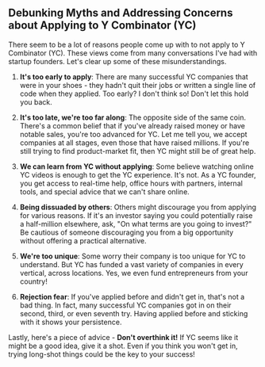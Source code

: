 ## Debunking Myths and Addressing Concerns about Applying to Y Combinator (YC)

There seem to be a lot of reasons people come up with to not apply to Y Combinator (YC). These views come from many conversations I've had with startup founders. Let's clear up some of these misunderstandings.

1. **It's too early to apply**: There are many successful YC companies that were in your shoes - they hadn't quit their jobs or written a single line of code when they applied. Too early? I don't think so! Don't let this hold you back.

2. **It's too late, we're too far along**: The opposite side of the same coin. There's a common belief that if you've already raised money or have notable sales, you're too advanced for YC. Let me tell you, we accept companies at all stages, even those that have raised millions. If you're still trying to find product-market fit, then YC might still be of great help.

3. **We can learn from YC without applying**: Some believe watching online YC videos is enough to get the YC experience. It's not. As a YC founder, you get access to real-time help, office hours with partners, internal tools, and special advice that we can't share online.

4. **Being dissuaded by others**: Others might discourage you from applying for various reasons. If it's an investor saying you could potentially raise a half-million elsewhere, ask, "On what terms are you going to invest?" Be cautious of someone discouraging you from a big opportunity without offering a practical alternative.

5. **We're too unique**: Some worry their company is too unique for YC to understand. But YC has funded a vast variety of companies in every vertical, across locations. Yes, we even fund entrepreneurs from your country!

6. **Rejection fear**: If you've applied before and didn't get in, that's not a bad thing. In fact, many successful YC companies got in on their second, third, or even seventh try. Having applied before and sticking with it shows your persistence.

Lastly, here's a piece of advice - **Don't overthink it!** If YC seems like it might be a good idea, give it a shot. Even if you think you won't get in, trying long-shot things could be the key to your success!